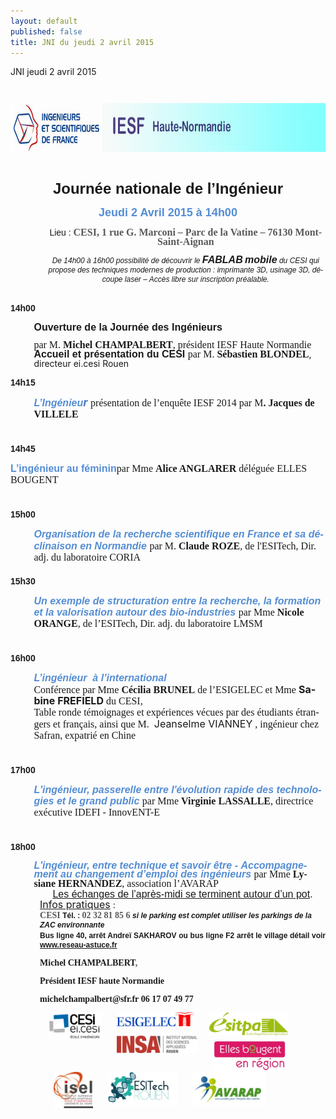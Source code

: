 ```yaml
---
layout: default
published: false
title: JNI du jeudi 2 avril 2015
---
```


JNI jeudi 2 avril 2015



<BODY LANG="en-GB" LINK="#0000ff" DIR="LTR">
<P STYLE="margin-left: 0.59in; margin-bottom: 0in; line-height: 100%">
&nbsp;<P align=center><IMG SRC="/media/i_753667282af335cc_html_m37f94a8f.jpg" NAME="Image 0" ALIGN=BOTTOM WIDTH=794 HEIGHT=78 BORDER=0></P>
<P LANG="fr-FR" ALIGN=CENTER STYLE="margin-left: 0.59in; margin-bottom: 0in; line-height: 100%">
<BR>
</P>
<P STYLE="margin-left: 0.59in; margin-bottom; line-height: 100%">
<FONT FACE="Arial, serif"><FONT SIZE=5><SPAN LANG="fr-FR"><B><P align=center>Journée
nationale de l’Ingénieur </P></B></SPAN></FONT></FONT>
</P>
<P ALIGN=CENTER STYLE="margin-left: 0.59in; margin-top: 0.02in; margin-bottom: 0.02in; line-height: 100%">
<P align=center><FONT COLOR="#548dd4"><FONT FACE="Arial, serif"><FONT SIZE=4><SPAN LANG="fr-FR"><B>Jeudi
2 Avril 2015 </B></SPAN></FONT></FONT></FONT><FONT COLOR="#548dd4"><FONT FACE="Arial, serif"><FONT SIZE=4><SPAN LANG="fr-FR"><B>à
14h00</B></SPAN></FONT></FONT></FONT></P>
<P ALIGN=CENTER STYLE="margin-left: 0.59in; margin-top: 0.02in; margin-bottom: 0.02in; line-height: 100%">
<FONT FACE="Arial, serif"><SPAN LANG="fr-FR">Lieu&nbsp;:</SPAN></FONT><FONT FACE="Arial, serif"><SPAN LANG="fr-FR"><B>
</B></SPAN></FONT><FONT COLOR="#595959"><FONT FACE="Calibri, serif"><FONT SIZE=3><SPAN LANG="fr-FR"><B>CESI,
1 rue G. Marconi – Parc de la Vatine – 76130 Mont-Saint-Aignan</B></SPAN></FONT></FONT></FONT></P>
<P ALIGN=CENTER STYLE="margin-left: 0.59in; margin-bottom: 0in; line-height: 100%">
<FONT FACE="Arial, serif"><FONT SIZE=2 STYLE="font-size: 9pt"><SPAN LANG="fr-FR"><I>De
14h00 à 16h00 possibilité de découvrir le</I></SPAN></FONT></FONT><FONT FACE="Arial, serif"><FONT SIZE=2 STYLE="font-size: 9pt"><SPAN LANG="fr-FR"><I><B>
</B></I></SPAN></FONT></FONT><FONT FACE="Arial, serif"><FONT SIZE=3><SPAN LANG="fr-FR"><I><B>FABLAB</B></I></SPAN></FONT></FONT><FONT FACE="Arial, serif"><FONT SIZE=2 STYLE="font-size: 9pt"><SPAN LANG="fr-FR"><I>
</I></SPAN></FONT></FONT><FONT FACE="Arial, serif"><FONT SIZE=3><SPAN LANG="fr-FR"><I><B>mobile</B></I></SPAN></FONT></FONT><FONT FACE="Arial, serif"><FONT SIZE=2 STYLE="font-size: 9pt"><SPAN LANG="fr-FR"><I>
du CESI&nbsp;qui propose des techniques modernes de production&nbsp;:
imprimante 3D, usinage 3D, découpe laser – Accès libre sur
inscription préalable.</I></SPAN></FONT></FONT></P>
<P LANG="fr-FR" ALIGN=CENTER STYLE="margin-left: 0.59in; margin-bottom: 0in; line-height: 100%">
<BR>
</P>
<P STYLE="margin-top: 0.02in; margin-bottom: 0in; line-height: 0.18in">
<FONT FACE="Arial, serif"><SPAN LANG="fr-FR"><B>14h00</B></SPAN></FONT></P>
<P STYLE="margin-left: 0.39in; margin-bottom: 0in; line-height: 100%">
<FONT FACE="Arial, serif"><FONT SIZE=3><SPAN LANG="fr-FR"><B>Ouverture
de la Journée des Ingénieurs</B></SPAN></FONT></FONT><FONT FACE="Arial, serif"><FONT SIZE=3><SPAN LANG="fr-FR">
</SPAN></FONT></FONT>
</P>
<P STYLE="margin-left: 0.39in; margin-bottom: 0in; line-height: 100%">
<FONT FACE="Arial Narrow, serif"><FONT SIZE=3><SPAN LANG="fr-FR">par
M. </SPAN></FONT></FONT><FONT FACE="Arial Narrow, serif"><FONT SIZE=3><SPAN LANG="fr-FR"><B>Michel
CHAMPALBERT</B></SPAN></FONT></FONT><FONT FACE="Arial Narrow, serif"><FONT SIZE=3><SPAN LANG="fr-FR">,
président IESF Haute Normandie </SPAN></FONT></FONT><FONT FACE="Arial, serif"><FONT SIZE=3><SPAN LANG="fr-FR"><BR></SPAN></FONT></FONT><FONT FACE="Arial, serif"><FONT SIZE=3><SPAN LANG="fr-FR"><B>Accueil
et présentation du CESI</B></SPAN></FONT></FONT><FONT FACE="Arial, serif"><FONT SIZE=3><SPAN LANG="fr-FR">
</SPAN></FONT></FONT><FONT FACE="Arial Narrow, serif"><FONT SIZE=3><SPAN LANG="fr-FR">par</SPAN></FONT></FONT><FONT FACE="Arial Narrow, serif"><FONT SIZE=3><SPAN LANG="fr-FR">
M. </SPAN></FONT></FONT><FONT FACE="Arial Narrow, serif"><FONT SIZE=3><SPAN LANG="fr-FR"><B>Sébastien BLONDEL</B></SPAN></FONT></FONT>, directeur ei.cesi Rouen 
</P>
<P STYLE="margin-left: 0.39in; margin-bottom: 0in; line-height: 100%">
 
</P>
<P STYLE="margin-top: 0.02in; margin-bottom: 0in; line-height: 0.18in">
<FONT FACE="Arial, serif"><SPAN LANG="fr-FR"><B>14h15</B></SPAN></FONT></P>
<P STYLE="margin-left: 0.39in; margin-bottom: 0.02in; line-height: 0.18in">
<FONT COLOR="#548dd4"><FONT FACE="Arial, serif"><FONT SIZE=3><SPAN LANG="fr-FR"><I><B>L’Ingénieu</B></I></SPAN></FONT></FONT></FONT><FONT COLOR="#4f81bd"><I><B><FONT SIZE=4><SPAN LANG="fr-FR">r</SPAN></FONT></B></I></FONT><FONT FACE="Arial, serif"><FONT SIZE=3><SPAN LANG="fr-FR">
</SPAN></FONT></FONT><FONT FACE="Arial Narrow, serif"><FONT SIZE=3><SPAN LANG="fr-FR">présentation
de l’enquête IESF 2014 par M</SPAN></FONT></FONT><FONT FACE="Arial Narrow, serif"><FONT SIZE=3><SPAN LANG="fr-FR"><B>.
Jacques de VILLELE</B></SPAN></FONT></FONT><FONT FACE="Arial Narrow, serif"><FONT SIZE=3><SPAN LANG="fr-FR">
<BR></SPAN></FONT></FONT><BR><BR>
</P>
<P STYLE="margin-top: 0.02in; margin-bottom: 0in; line-height: 0.18in">
<FONT FACE="Arial, serif"><SPAN LANG="fr-FR"><B>14h45</B></SPAN></FONT></P>
<P STYLE="margin-left: ; margin-bottom: 0.02in; line-height: 0.18in"><FONT COLOR="#548dd4"><FONT FACE="Arial, serif"><FONT SIZE=3><SPAN LANG="fr-FR"><B>L’ingénieur
au féminin</B></SPAN></FONT></FONT></FONT><FONT FACE="Arial Narrow, serif"><FONT SIZE=3><SPAN LANG="fr-FR">par
Mme <B>Alice ANGLARER</B> déléguée ELLES BOUGENT<BR></SPAN></FONT></FONT><BR><BR>
</P>
<P STYLE="margin-top: 0.02in; margin-bottom: 0in; line-height: 0.18in">
<FONT FACE="Arial, serif"><SPAN LANG="fr-FR"><B>15h00</B></SPAN></FONT></P>
<P STYLE="margin-left: 0.39in; margin-bottom: 0.02in; line-height: 0.18in">
<FONT COLOR="#548dd4"><FONT FACE="Arial, serif"><FONT SIZE=3><SPAN LANG="fr-FR"><I><B>Organisation
de la recherche scientifique en France et sa déclinaison en
Normandie</B></I></SPAN></FONT></FONT></FONT><FONT FACE="Arial, serif"><FONT SIZE=3><SPAN LANG="fr-FR">
</SPAN></FONT></FONT><FONT FACE="Arial Narrow, serif"><FONT SIZE=3><SPAN LANG="fr-FR">par
M. </SPAN></FONT></FONT><FONT FACE="Arial Narrow, serif"><FONT SIZE=3><SPAN LANG="fr-FR"><B>Claude
ROZE</B></SPAN></FONT></FONT><FONT FACE="Arial Narrow, serif"><FONT SIZE=3><SPAN LANG="fr-FR">,</SPAN></FONT></FONT><FONT FACE="Arial Narrow, serif"><FONT SIZE=3><SPAN LANG="fr-FR"><B>
</B></SPAN></FONT></FONT><FONT FACE="Arial Narrow, serif"><FONT SIZE=3><SPAN LANG="fr-FR">de
l'ESITech, Dir. adj. du laboratoire CORIA<BR></SPAN></FONT></FONT><BR>
</P>
<P STYLE="margin-top: 0.02in; margin-bottom: 0in; line-height: 0.18in">
<FONT FACE="Arial, serif"><SPAN LANG="fr-FR"><B>15h30</B></SPAN></FONT></P>
<P STYLE="margin-left: 0.39in; margin-bottom: 0.02in; line-height: 0.18in">
<FONT COLOR="#548dd4"><FONT FACE="Arial, serif"><FONT SIZE=3><SPAN LANG="fr-FR"><I><B>Un
exemple de structuration entre la recherche, la formation et la
valorisation autour des bio-industries</B></I></SPAN></FONT></FONT></FONT><FONT FACE="Arial, serif"><FONT SIZE=3><SPAN LANG="fr-FR">
</SPAN></FONT></FONT><FONT FACE="Arial Narrow, serif"><FONT SIZE=3><SPAN LANG="fr-FR">par
Mme </SPAN></FONT></FONT><FONT FACE="Arial Narrow, serif"><FONT SIZE=3><SPAN LANG="fr-FR"><B>Nicole
ORANGE</B></SPAN></FONT></FONT><FONT FACE="Arial Narrow, serif"><FONT SIZE=3><SPAN LANG="fr-FR">,
de l’ESITech, Dir. adj. du laboratoire LMSM<BR></SPAN></FONT></FONT><BR><BR>
</P>
<P STYLE="margin-top: 0.02in; margin-bottom: 0in; line-height: 0.18in">
<FONT FACE="Arial, serif"><SPAN LANG="fr-FR"><B>16h00</B></SPAN></FONT></P>
<P STYLE="margin-left: 0.39in; margin-bottom: 0.02in; line-height: 0.18in">
<FONT COLOR="#548dd4"><FONT FACE="Arial, serif"><FONT SIZE=3><SPAN LANG="fr-FR"><I><B>L’ingénieur&nbsp;
à l’international<BR></B></I></SPAN></FONT></FONT></FONT><FONT FACE="Arial Narrow, serif"><FONT SIZE=3><SPAN LANG="fr-FR">Conférence
par Mme </SPAN></FONT></FONT><FONT FACE="Arial Narrow, serif"><FONT SIZE=3><SPAN LANG="fr-FR"><B>Cécilia
BRUNEL</B></SPAN></FONT></FONT><FONT FACE="Arial Narrow, serif"><FONT SIZE=3><SPAN LANG="fr-FR">
de l’ESIGELEC et Mme </SPAN></FONT></FONT> <FONT SIZE=3><SPAN LANG="fr-FR"><B>Sabine FREFIELD</B></SPAN></FONT><FONT FACE="Arial Narrow, serif"><FONT SIZE=3><SPAN LANG="fr-FR"> du CESI, <BR>Table ronde
témoignages  et expériences vécues par des étudiants étrangers
et  français, ainsi que M.&nbsp;</SPAN></FONT></FONT> <FONT SIZE=3><SPAN LANG="fr-FR">Jeanselme VIANNEY</B></SPAN></FONT><FONT FACE="Arial Narrow, serif"><FONT SIZE=3><SPAN LANG="fr-FR"> , ingénieur chez
Safran, expatrié en Chine<BR></SPAN></FONT></FONT><BR><BR>
</P>
<P STYLE="margin-top: 0.02in; margin-bottom: 0in; line-height: 0.18in">
<FONT FACE="Arial, serif"><SPAN LANG="fr-FR"><B>17h00</B></SPAN></FONT></P>
<P STYLE="margin-left: 0.39in; margin-bottom: 0.02in; line-height: 0.18in">
<FONT COLOR="#548dd4"><FONT FACE="Arial, serif"><FONT SIZE=3><SPAN LANG="fr-FR"><I><B>L'ingénieur,
passerelle  entre l'évolution rapide des technologies et le grand
public</B></I></SPAN></FONT></FONT></FONT><FONT FACE="Arial, serif"><FONT SIZE=3><SPAN LANG="fr-FR"><B>
</B></SPAN></FONT></FONT><FONT FACE="Arial Narrow, serif"><FONT SIZE=3><SPAN LANG="fr-FR">par
Mme </SPAN></FONT></FONT><FONT FACE="Arial Narrow, serif"><FONT SIZE=3><SPAN LANG="fr-FR"><B>Virginie
LASSALLE</B></SPAN></FONT></FONT><FONT FACE="Arial Narrow, serif"><FONT SIZE=3><SPAN LANG="fr-FR">,
directrice exécutive IDEFI - InnovENT-E&nbsp;<BR></SPAN></FONT></FONT><BR><BR>
</P>
<P STYLE="margin-top: 0.02in; margin-bottom: 0in; line-height: 0.18in">
<FONT FACE="Arial, serif"><SPAN LANG="fr-FR"><B>18h00</B></SPAN></FONT></P>
<P STYLE="margin-left: 0.39in; margin-bottom: 0.02in; line-height: 100%">
<FONT COLOR="#548dd4"><FONT FACE="Arial, serif"><FONT SIZE=3><SPAN LANG="fr-FR"><I><B>L'ingénieur,
entre technique et savoir être -</B></I></SPAN></FONT></FONT></FONT><FONT FACE="Arial, serif"><FONT SIZE=3><SPAN LANG="fr-FR"><B>
</B></SPAN></FONT></FONT><FONT COLOR="#548dd4"><FONT FACE="Arial, serif"><FONT SIZE=3><SPAN LANG="fr-FR"><I><B>Accompagnement
au changement d’emploi des ingénieurs </B></I></SPAN></FONT></FONT></FONT><FONT FACE="Arial Narrow, serif"><FONT SIZE=3><SPAN LANG="fr-FR">par</SPAN></FONT></FONT><FONT FACE="Arial Narrow, serif"><FONT SIZE=3><SPAN LANG="fr-FR"><B>
</B></SPAN></FONT></FONT><FONT FACE="Arial Narrow, serif"><FONT SIZE=3><SPAN LANG="fr-FR">Mme
</SPAN></FONT></FONT><FONT FACE="Arial Narrow, serif"><FONT SIZE=3><SPAN LANG="fr-FR"><B>Lysiane
HERNANDEZ</B></SPAN></FONT></FONT><FONT FACE="Arial Narrow, serif"><FONT SIZE=3><SPAN LANG="fr-FR">,
association l’AVARAP</SPAN></FONT></FONT></P>
<P ALIGN=CENTER STYLE="text-indent: 0.49in; margin-top: 0.02in; margin-bottom: 0.02in; line-height: 100%">
<FONT FACE="Arial, serif"><FONT SIZE=3><SPAN LANG="fr-FR"><U>Les
échanges de l’après-midi se terminent autour d’un pot</U></SPAN></FONT></FONT><FONT FACE="Arial, serif"><FONT SIZE=3><SPAN LANG="fr-FR">.</SPAN></FONT></FONT></P>
<P STYLE="margin-left: 0.49in; margin-top: 0.02in; margin-bottom: 0.02in; line-height: 100%">
<FONT SIZE=3><SPAN LANG="fr-FR"><U>Infos pratiques</U></SPAN></FONT><SPAN LANG="fr-FR">&nbsp;:
</SPAN>
</P>
<P STYLE="margin-left: 0.49in; margin-top: 0.02in; margin-bottom: 0.02in; line-height: 100%"><A NAME="_GoBack"></A>
<FONT COLOR="#595959"><FONT FACE="Calibri, serif"><SPAN LANG="fr-FR"><B>CESI
</B></SPAN></FONT></FONT><FONT FACE="Arial, serif"><FONT SIZE=2 STYLE="font-size: 9pt"><SPAN LANG="fr-FR"><B>Tél.&nbsp;:
</B></SPAN></FONT></FONT><FONT COLOR="#595959"><FONT FACE="Calibri, serif"><SPAN LANG="fr-FR"><B>02
32 81 85 6       </B></SPAN></FONT></FONT><FONT FACE="Arial, serif"><FONT SIZE=2 STYLE="font-size: 9pt"><SPAN LANG="fr-FR"><I><B>si
le parking est complet utiliser les parkings de la ZAC environnante</B></I></SPAN></FONT></FONT></P>
<P ALIGN=JUSTIFY STYLE="margin-left: 0.49in; margin-top: 0.02in; margin-bottom: 0.02in; line-height: 100%">
<FONT FACE="Arial, serif"><FONT SIZE=2 STYLE="font-size: 9pt"><SPAN LANG="fr-FR"><B>Bus
ligne 40, arrêt Andreï SAKHAROV  ou bus ligne F2 arrêt le village
détail voir <A HREF="http://www.reseau-astuce.fr">www.reseau-astuce.fr</A></B></SPAN></FONT></FONT></P>
<P ALIGN=JUSTIFY STYLE="margin-left: 0.49in; margin-bottom: 0in; line-height: 100%">
<FONT FACE="Calibri, serif"><SPAN LANG="fr-FR"><B>Michel CHAMPALBERT</B></SPAN></FONT><FONT COLOR="#595959"><FONT FACE="Calibri, serif"><SPAN LANG="fr-FR"><B>,
</B></SPAN></FONT></FONT>
</P>
<P ALIGN=JUSTIFY STYLE="margin-left: 0.49in; margin-bottom: 0in; line-height: 100%">
<FONT FACE="Calibri, serif"><SPAN LANG="fr-FR"><B>Président  IESF
haute Normandie </B></SPAN></FONT>
</P>
<P ALIGN=JUSTIFY STYLE="margin-left: 0.49in; margin-bottom: 0in; line-height: 100%">
<FONT FACE="Calibri, serif"><SPAN LANG="fr-FR"><B>michelchampalbert@sfr.fr</B></SPAN></FONT><FONT FACE="Calibri, serif"><SPAN LANG="fr-FR"><I><B>
 </B></I></SPAN></FONT><FONT FACE="Calibri, serif"><SPAN LANG="fr-FR"><B>06
17 07 49 77</B></SPAN></FONT></P>
<P ALIGN=center>
<P LANG="fr-FR" ALIGN=JUSTIFY STYLE="margin-left: 0.49in; margin-top: 0.02in; margin-bottom: 0.02in; line-height: 100%">
<IMG SRC="/media/i_753667282af335cc_html_m5a10df41.jpg" NAME="Image 5" ALIGN=LEFT HSPACE=12 WIDTH=87 HEIGHT=44 BORDER=0><IMG SRC="/media/i_753667282af335cc_html_64d4e1fb.jpg" NAME="Image 6" ALIGN=LEFT HSPACE=12 WIDTH=124 HEIGHT=22 BORDER=0><IMG SRC="/media/i_753667282af335cc_html_26f61744.png" NAME="Image 13" ALIGN=LEFT HSPACE=12 WIDTH=126 HEIGHT=37 BORDER=0><IMG SRC="/media/i_753667282af335cc_html_1fbe82b9.jpg" NAME="Image 14" ALIGN=LEFT HSPACE=12 WIDTH=129 HEIGHT=28 BORDER=0><BR><BR>
</P>
<P STYLE="margin-left: 0.59in; margin-bottom: 0.14in"><IMG SRC="/media/i_753667282af335cc_html_3650ad8f.jpg" NAME="Image 4" ALIGN=LEFT HSPACE=12 WIDTH=120 HEIGHT=53 BORDER=0><IMG SRC="/media/i_753667282af335cc_html_md0ac4f7.jpg" NAME="graphics1" ALIGN=LEFT HSPACE=12 WIDTH=63 HEIGHT=58 BORDER=0><IMG SRC="/media/i_753667282af335cc_html_1b386d9c.jpg" NAME="Image 16" ALIGN=LEFT HSPACE=12 WIDTH=111 HEIGHT=54 BORDER=0><IMG SRC="/media/i_753667282af335cc_html_m42afbcf9.jpg" NAME="Image 1" ALIGN=LEFT HSPACE=12 WIDTH=117 HEIGHT=54 BORDER=0><BR><BR>
</P>
</BODY>
</HTML>